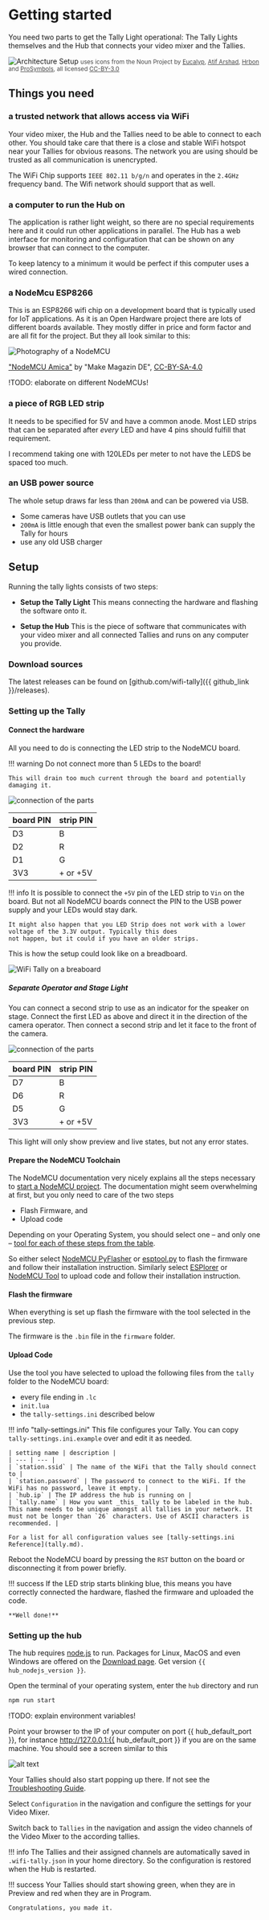# Getting started

You need two parts to get the Tally Light operational: The Tally Lights themselves
and the Hub that connects your video mixer and the Tallies.

![Architecture Setup](images/architecture.png)
<span style="font-size:smaller;opacity:0.8">uses icons from the Noun Project by 
[Eucalyp](https://thenounproject.com/browse/?i=3151803),
[Atif Arshad](https://thenounproject.com/browse/?i=1294543),
[Hrbon](https://thenounproject.com/browse?i=3014911) and
[ProSymbols](https://thenounproject.com/browse/?i=1086042), all licensed [CC-BY-3.0](https://creativecommons.org/licenses/by/3.0/us/legalcode)</span>

## Things you need

### a trusted network that allows access via WiFi
  
Your video mixer, the Hub and the Tallies need to be able to connect to each other.
You should take care that there is a close and stable WiFi hotspot near your Tallies
for obvious reasons. The network you are using should be trusted as all communication
is unencrypted.

The WiFi Chip supports `IEEE 802.11 b/g/n` and operates in the `2.4GHz` frequency band.
The Wifi network should support that as well.

### a computer to run the Hub on
  
The application is rather light weight, so there are no special requirements here
and it could run other applications in parallel. The Hub has a web interface for
monitoring and configuration that can be shown on any browser that can connect to
the computer.

To keep latency to a minimum it would be perfect if this computer uses a wired
connection.
  
### a NodeMcu ESP8266
  
This is an ESP8266 wifi chip on a development board that is typically used for IoT
applications. As it is an Open Hardware project there are lots of different boards
available. They mostly differ in price and form factor and are all fit for the project.
But they all look similar to this:

![Photography of a NodeMCU](images/Nodemcu_amica_bot_02.jpg)

["NodeMCU Amica"](https://commons.wikimedia.org/wiki/File:Nodemcu_amica_bot_02.png) 
by "Make Magazin DE", [CC-BY-SA-4.0](https://creativecommons.org/licenses/by-sa/4.0/deed.en)

!TODO: elaborate on different NodeMCUs!
  
### a piece of RGB LED strip
  
It needs to be specified for 5V and have a common anode.
Most LED strips that can be separated after _every_ LED and have 4 pins should fulfill that requirement. 

I recommend taking one with 120LEDs per meter to not have the LEDS be spaced too much.

### an USB power source

The whole setup draws far less than `200mA` and can be powered via USB.

* Some cameras have USB outlets that you can use
* `200mA` is little enough that even the smallest power bank can supply the Tally for hours
* use any old USB charger

## Setup

Running the tally lights consists of two steps:

* **Setup the Tally Light** This means connecting the hardware and flashing the software onto it.

* **Setup the Hub** This is the piece of software that communicates with your video mixer and all
  connected Tallies and runs on any computer you provide.

### Download sources

The latest releases can be found on [github.com/wifi-tally]({{ github_link }}/releases).

### Setting up the Tally

#### Connect the hardware

All you need to do is connecting the LED strip to the NodeMCU board.

!!! warning
    Do not connect more than 5 LEDs to the board!
    
    This will drain too much current through the board and potentially damaging it.

![connection of the parts](images/tally-schematics-simple.png)

| board PIN | strip PIN |
| --- | --- |
| D3 | B |
| D2 | R |
| D1 | G |
| 3V3 | + or +5V |

!!! info
    It is possible to connect the `+5V` pin of the LED strip to `Vin` on the board. But not all NodeMCU boards connect
    the PIN to the USB power supply and your LEDs would stay dark.
    
    It might also happen that you LED Strip does not work with a lower voltage of the 3.3V output. Typically this does
    not happen, but it could if you have an older strips.

This is how the setup could look like on a breadboard.

![WiFi Tally on a breaboard](images/on-breadboard.jpg)

##### Separate Operator and Stage Light

You can connect a second strip to use as an indicator for the speaker on stage.
Connect the first LED as above and direct it in the direction of the camera operator.
Then connect a second strip and let it face to the front of the camera. 

![connection of the parts](images/tally-schematics-operator.png)

| board PIN | strip PIN |
| --- | --- |
| D7 | B |
| D6 | R |
| D5 | G |
| 3V3 | + or +5V |

This light will only show preview and live states, but not any error states.
 
#### Prepare the NodeMCU Toolchain

The NodeMCU documentation very nicely explains all the steps necessary to [start a NodeMCU project](https://nodemcu.readthedocs.io/en/master/getting-started/#getting-started-aka-nodemcu-quick-start).
The documentation might seem overwhelming at first, but you only need to care of the two steps

* Flash Firmware, and
* Upload code

Depending on your Operating System, you should select one – and only one – [tool for each of these steps from
the table](https://nodemcu.readthedocs.io/en/master/getting-started/#task-os-selector).

So either select [NodeMCU PyFlasher](https://nodemcu.readthedocs.io/en/master/getting-started/#nodemcu-pyflasher)
or [esptool.py](https://nodemcu.readthedocs.io/en/master/getting-started/#esptoolpy) to flash the firmware
and follow their installation instruction. Similarly select [ESPlorer](https://nodemcu.readthedocs.io/en/master/getting-started/#esplorer)
or [NodeMCU Tool](https://nodemcu.readthedocs.io/en/master/getting-started/#nodemcu-tool) to upload code and follow
their installation instruction.

#### Flash the firmware

When everything is set up flash the firmware with the tool selected in the previous step.

The firmware is the `.bin` file in the `firmware` folder.

#### Upload Code

Use the tool you have selected to upload the following files from the `tally` folder to the NodeMCU board:

* every file ending in `.lc`
* `init.lua`
* the `tally-settings.ini` described below

!!! info "tally-settings.ini"
    This file configures your Tally. You can copy `tally-settings.ini.example` over and edit it as needed.

    | setting name | description | 
    | --- | --- |
    | `station.ssid` | The name of the WiFi that the Tally should connect to |
    | `station.password` | The password to connect to the WiFi. If the WiFi has no password, leave it empty. |
    | `hub.ip` | The IP address the hub is running on |
    | `tally.name` | How you want _this_ tally to be labeled in the hub. This name needs to be unique amongst all tallies in your network. It must not be longer than `26` characters. Use of ASCII characters is recommended. |

    For a list for all configuration values see [tally-settings.ini Reference](tally.md).

Reboot the NodeMCU board by pressing the `RST` button on the board or disconnecting it from power briefly.

!!! success
    If the LED strip starts blinking blue, this means you have correctly connected the hardware, flashed the firmware
    and uploaded the code.
    
    **Well done!** 

### Setting up the hub

The hub requires [node.js](https://nodejs.org/en/) to run. Packages for Linux, MacOS and even Windows
are offered on the [Download page](https://nodejs.org/en/download/). Get version `{{ hub_nodejs_version }}`.

Open the terminal of your operating system, enter the `hub` directory and run

````bash
npm run start
````

!TODO: explain environment variables!

Point your browser to the IP of your computer on port {{ hub_default_port }}, for instance http://127.0.0.1:{{ hub_default_port }} if
you are on the same machine. You should see a screen similar to this

![alt text](images/tally-hub.png "Tally Hub")

Your Tallies should also start popping up there. If not see the [Troubleshooting Guide](troubleshooting.md). 

Select `Configuration` in the navigation and configure the settings for your Video Mixer.

Switch back to `Tallies` in the navigation and assign the video channels of the Video Mixer to the according
tallies.

!!! info
    The Tallies and their assigned channels are automatically saved in `.wifi-tally.json` in your home directory.
    So the configuration is restored when the Hub is restarted. 

!!! success
    Your Tallies should start showing green, when they are in Preview and red when they are in Program.
    
    Congratulations, you made it.
